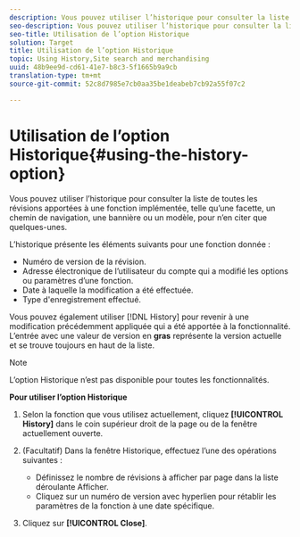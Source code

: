 ```yaml
---
description: Vous pouvez utiliser l’historique pour consulter la liste de toutes les révisions apportées à une fonction implémentée, telle qu’une facette, un chemin de navigation, une bannière ou un modèle, pour n’en citer que quelques-unes.
seo-description: Vous pouvez utiliser l’historique pour consulter la liste de toutes les révisions apportées à une fonction implémentée, telle qu’une facette, un chemin de navigation, une bannière ou un modèle, pour n’en citer que quelques-unes.
seo-title: Utilisation de l’option Historique
solution: Target
title: Utilisation de l’option Historique
topic: Using History,Site search and merchandising
uuid: 48b9ee9d-cd61-41e7-b8c3-5f1665b9a9cb
translation-type: tm+mt
source-git-commit: 52c8d7985e7cb0aa35be1deabeb7cb92a55f07c2

---
```



# Utilisation de l’option Historique{#using-the-history-option}

Vous pouvez utiliser l’historique pour consulter la liste de toutes les révisions apportées à une fonction implémentée, telle qu’une facette, un chemin de navigation, une bannière ou un modèle, pour n’en citer que quelques-unes.

L’historique présente les éléments suivants pour une fonction donnée :

* Numéro de version de la révision.
* Adresse électronique de l’utilisateur du compte qui a modifié les options ou paramètres d’une fonction.
* Date à laquelle la modification a été effectuée.
* Type d&#39;enregistrement effectué.

Vous pouvez également utiliser [!DNL History] pour revenir à une modification précédemment appliquée qui a été apportée à la fonctionnalité. L’entrée avec une valeur de version en **gras** représente la version actuelle et se trouve toujours en haut de la liste.

>[!NOTE]
>
>L’option Historique n’est pas disponible pour toutes les fonctionnalités.

**Pour utiliser l’option Historique**

1. Selon la fonction que vous utilisez actuellement, cliquez **[!UICONTROL History]** dans le coin supérieur droit de la page ou de la fenêtre actuellement ouverte.
1. (Facultatif) Dans la fenêtre Historique, effectuez l’une des opérations suivantes :

   * Définissez le nombre de révisions à afficher par page dans la liste déroulante Afficher.
   * Cliquez sur un numéro de version avec hyperlien pour rétablir les paramètres de la fonction à une date spécifique.

1. Cliquez sur **[!UICONTROL Close]**.
